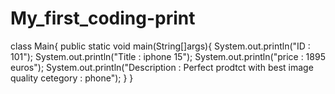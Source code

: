 # My_first_coding-print

class Main{
    public static void main(String[]args){
      System.out.println("ID : 101");
      System.out.println("Title : iphone 15");
      System.out.println("price : 1895 euros");
      System.out.println("Description : Perfect prodtct with best image quality cetegory : phone");
    }
}
